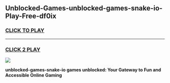
## Unblocked-Games-unblocked-games-snake-io-Play-Free-df0ix
<h3>
<a href="https://premium76.site?title=unblocked-games-snake-io&ref=20A">CLICK TO PLAY</a></h3>
<hr>

<h3>
<a href="https://premium76.site?title=unblocked-games-snake-io&ref=20A">CLICK 2 PLAY</a>
  
</h3>

<a href="https://premium76.site?title=unblocked-games-snake-io&ref=20A"><img src="https://clearcache.store/games.png"></a>


**unblocked-games-snake-io games unblocked: Your Gateway to Fun and Accessible Online Gaming**
